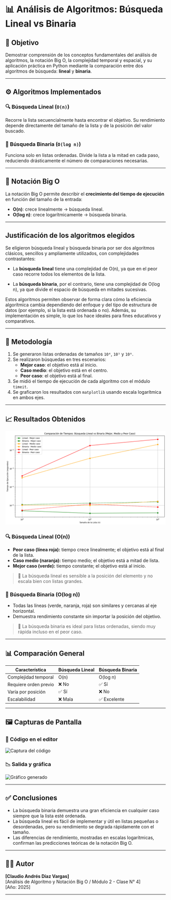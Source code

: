 # 📊 Análisis de Algoritmos: Búsqueda Lineal vs Binaria

## 🎯 Objetivo

Demostrar comprensión de los conceptos fundamentales del análisis de algoritmos, la notación Big O, la complejidad temporal y espacial, y su aplicación práctica en Python mediante la comparación entre dos algoritmos de búsqueda: **lineal** y **binaria**.

---

## ⚙️ Algoritmos Implementados

### 🔍 Búsqueda Lineal (`O(n)`)
Recorre la lista secuencialmente hasta encontrar el objetivo. Su rendimiento depende directamente del tamaño de la lista y de la posición del valor buscado.

### 🔎 Búsqueda Binaria (`O(log n)`)
Funciona solo en listas ordenadas. Divide la lista a la mitad en cada paso, reduciendo drásticamente el número de comparaciones necesarias.

---

## 🧠 Notación Big O

La notación Big O permite describir el **crecimiento del tiempo de ejecución** en función del tamaño de la entrada:

- **O(n)**: crece linealmente → búsqueda lineal.
- **O(log n)**: crece logarítmicamente → búsqueda binaria.

---

## Justificación de los algoritmos elegidos
Se eligieron búsqueda lineal y búsqueda binaria por ser dos algoritmos clásicos, sencillos y ampliamente utilizados, con complejidades contrastantes:

- La **búsqueda lineal** tiene una complejidad de O(n), ya que en el peor caso recorre todos los elementos de la lista.

- La **búsqueda binaria**, por el contrario, tiene una complejidad de O(log n), ya que divide el espacio de búsqueda en mitades sucesivas.

Estos algoritmos permiten observar de forma clara cómo la eficiencia algorítmica cambia dependiendo del enfoque y del tipo de estructura de datos (por ejemplo, si la lista está ordenada o no). Además, su implementación es simple, lo que los hace ideales para fines educativos y comparativos.

---

## 🧪 Metodología

1. Se generaron listas ordenadas de tamaños `10⁴`, `10⁵` y `10⁶`.
2. Se realizaron búsquedas en tres escenarios:
   - **Mejor caso**: el objetivo está al inicio.
   - **Caso medio**: el objetivo está en el centro.
   - **Peor caso**: el objetivo está al final.
3. Se midió el tiempo de ejecución de cada algoritmo con el módulo `timeit`.
4. Se graficaron los resultados con `matplotlib` usando escala logarítmica en ambos ejes.

---

## 📈 Resultados Obtenidos

![Gráfico de comparación](descarga.png)

### 🔍 Búsqueda Lineal (O(n))

- **Peor caso (línea roja):** tiempo crece linealmente; el objetivo está al final de la lista.
- **Caso medio (naranja):** tiempo medio; el objetivo está a mitad de lista.
- **Mejor caso (verde):** tiempo constante; el objetivo está al inicio.

> 📌 La búsqueda lineal es sensible a la posición del elemento y no escala bien con listas grandes.

### 🔎 Búsqueda Binaria (O(log n))

- Todas las líneas (verde, naranja, roja) son similares y cercanas al eje horizontal.
- Demuestra rendimiento constante sin importar la posición del objetivo.

> 📌 La búsqueda binaria es ideal para listas ordenadas, siendo muy rápida incluso en el peor caso.

---

## 📊 Comparación General

| Característica           | Búsqueda Lineal       | Búsqueda Binaria     |
|--------------------------|------------------------|-----------------------|
| Complejidad temporal     | O(n)                  | O(log n)              |
| Requiere orden previo    | ❌ No                 | ✅ Sí                 |
| Varía por posición       | ✅ Sí                | ❌ No                |
| Escalabilidad            | ❌ Mala               | ✅ Excelente          |

---

## 🖼 Capturas de Pantalla

### 🧾 Código en el editor
![Captura del código](captura_codigo.png)

### 📉 Salida y gráfica
![Gráfico generado](comparacion_todos_los_casos.png)

---

## ✅ Conclusiones

- La búsqueda binaria demuestra una gran eficiencia en cualquier caso siempre que la lista esté ordenada.
- La búsqueda lineal es fácil de implementar y útil en listas pequeñas o desordenadas, pero su rendimiento se degrada rápidamente con el tamaño.
- Las diferencias de rendimiento, mostradas en escalas logarítmicas, confirman las predicciones teóricas de la notación Big O.

---

## 👨‍💻 Autor

**[Claudio Andrés Díaz Vargas]**  
[Análisis de Algoritmo y Notación Big O /
Módulo 2 - Clase N° 4]     
[Año: 2025]

---

